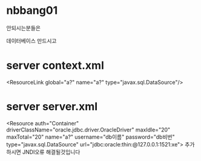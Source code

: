 # nbbang01
안되시는분들은

데이터베이스 만드시고
# server context.xml
&lt;ResourceLink global="a?" name="a?" type="javax.sql.DataSource"/&gt;
# server server.xml
&lt;Resource auth="Container" driverClassName="oracle.jdbc.driver.OracleDriver" maxIdle="20" maxTotal="20" name="a?" username="db이름" password="db비번" type="javax.sql.DataSource" url="jdbc:oracle:thin:@127.0.0.1:1521:xe"&gt;
추가하시면 JNDI오류 해결될것입니다
